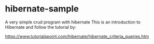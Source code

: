 # hibernate-sample
A very simple crud program with hibernate
This is an introduction to Hibernate and follow the tutorial by:

https://www.tutorialspoint.com/hibernate/hibernate_criteria_queries.htm
